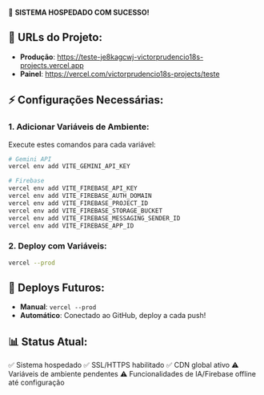 🚀 **SISTEMA HOSPEDADO COM SUCESSO!**

## 📍 URLs do Projeto:
- **Produção**: https://teste-je8kagcwj-victorprudencio18s-projects.vercel.app
- **Painel**: https://vercel.com/victorprudencio18s-projects/teste

## ⚡ Configurações Necessárias:

### 1. Adicionar Variáveis de Ambiente:
Execute estes comandos para cada variável:

```bash
# Gemini API
vercel env add VITE_GEMINI_API_KEY

# Firebase
vercel env add VITE_FIREBASE_API_KEY
vercel env add VITE_FIREBASE_AUTH_DOMAIN  
vercel env add VITE_FIREBASE_PROJECT_ID
vercel env add VITE_FIREBASE_STORAGE_BUCKET
vercel env add VITE_FIREBASE_MESSAGING_SENDER_ID
vercel env add VITE_FIREBASE_APP_ID
```

### 2. Deploy com Variáveis:
```bash
vercel --prod
```

## 🔄 Deploys Futuros:
- **Manual**: `vercel --prod`
- **Automático**: Conectado ao GitHub, deploy a cada push!

## 📊 Status Atual:
✅ Sistema hospedado
✅ SSL/HTTPS habilitado
✅ CDN global ativo
⚠️  Variáveis de ambiente pendentes
⚠️  Funcionalidades de IA/Firebase offline até configuração
